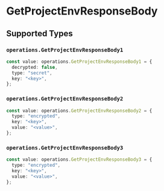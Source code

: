 # GetProjectEnvResponseBody


## Supported Types

### `operations.GetProjectEnvResponseBody1`

```typescript
const value: operations.GetProjectEnvResponseBody1 = {
  decrypted: false,
  type: "secret",
  key: "<key>",
};
```

### `operations.GetProjectEnvResponseBody2`

```typescript
const value: operations.GetProjectEnvResponseBody2 = {
  type: "encrypted",
  key: "<key>",
  value: "<value>",
};
```

### `operations.GetProjectEnvResponseBody3`

```typescript
const value: operations.GetProjectEnvResponseBody3 = {
  type: "encrypted",
  key: "<key>",
  value: "<value>",
};
```

